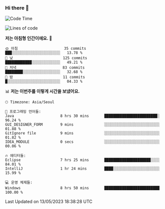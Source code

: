 ### Hi there 👋
 <!--START_SECTION:waka-->
![Code Time](http://img.shields.io/badge/Code%20Time-30%20hrs%201%20min-blue)

![Lines of code](https://img.shields.io/badge/%EC%A0%80%EB%8A%94%20%EC%97%AC%ED%83%9C%EA%B9%8C%EC%A7%80%20-505.4%20thousand%20%EC%A4%84%EC%9D%98%20%EC%BD%94%EB%93%9C%EB%A5%BC%20%EC%9E%91%EC%84%B1%ED%96%88%EC%96%B4%EC%9A%94.-blue)

**저는 아침형 인간이에요. 🐤** 

```text
🌞 아침                     35 commits          ███░░░░░░░░░░░░░░░░░░░░░░   13.78 % 
🌆 낮　                     125 commits         ████████████░░░░░░░░░░░░░   49.21 % 
🌃 저녁                     83 commits          ████████░░░░░░░░░░░░░░░░░   32.68 % 
🌙 밤　                     11 commits          █░░░░░░░░░░░░░░░░░░░░░░░░   04.33 % 
```


📊 **저는 이번주를 이렇게 시간을 보냈어요.** 

```text
🕑︎ Timezone: Asia/Seoul

💬 프로그래밍 언어들: 
Java                     8 hrs 30 mins       ████████████████████████░   96.24 % 
GUI_DESIGNER_FORM        9 mins              ░░░░░░░░░░░░░░░░░░░░░░░░░   01.88 % 
GitIgnore file           9 mins              ░░░░░░░░░░░░░░░░░░░░░░░░░   01.82 % 
IDEA_MODULE              0 secs              ░░░░░░░░░░░░░░░░░░░░░░░░░   00.06 % 

🔥 에디터들: 
Eclipse                  7 hrs 25 mins       █████████████████████░░░░   84.01 % 
IntelliJ                 1 hr 24 mins        ████░░░░░░░░░░░░░░░░░░░░░   15.99 % 

💻 운영 체제들: 
Windows                  8 hrs 50 mins       █████████████████████████   100.00 % 
```


 Last Updated on 13/05/2023 18:38:28 UTC
<!--END_SECTION:waka-->
